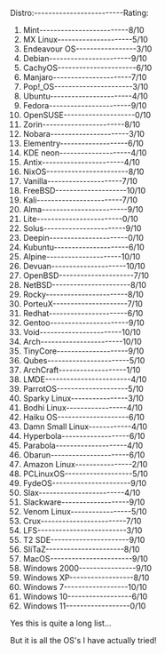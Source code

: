 Distro:-------------------------Rating:
1. Mint-------------------------8/10
2. MX Linux---------------------5/10
3. Endeavour OS-----------------3/10
4. Debian-----------------------9/10
5. CachyOS----------------------6/10
6. Manjaro----------------------7/10
7. Pop!_OS----------------------3/10
8. Ubuntu-----------------------4/10
9. Fedora-----------------------9/10
10. OpenSUSE--------------------0/10
11. Zorin-----------------------8/10
12. Nobara----------------------3/10
13. Elementry-------------------6/10
14. KDE neon--------------------4/10
15. Antix-----------------------4/10
16. NixOS-----------------------8/10
17. Vanilla---------------------7/10
18. FreeBSD--------------------10/10
19. Kali------------------------7/10
20. Alma------------------------9/10
21. Lite------------------------0/10
22. Solus-----------------------9/10
23. Deepin----------------------0/10
24. Kubuntu---------------------6/10
25. Alpine---------------------10/10
26. Devuan---------------------10/10
27. OpenBSD---------------------7/10
28. NetBSD----------------------8/10
29. Rocky-----------------------8/10
30. PorteuX---------------------7/10
31. Redhat----------------------6/10
32. Gentoo----------------------9/10
33. Void-----------------------10/10
34. Arch-----------------------10/10
35. TinyCore--------------------9/10
36. Qubes-----------------------5/10
37. ArchCraft-------------------1/10
38. LMDE------------------------4/10
39. ParrotOS--------------------5/10
40. Sparky Linux----------------3/10
41. Bodhi Linux-----------------4/10
42. Haiku OS--------------------6/10
43. Damn Small Linux------------4/10
44. Hyperbola-------------------6/10
45. Parabola--------------------4/10
46. Obarun----------------------6/10
47. Amazon Linux----------------2/10
48. PCLinuxOS-------------------5/10
49. FydeOS----------------------9/10
50. Slax------------------------4/10
51. Slackware-------------------9/10
52. Venom Linux-----------------5/10
53. Crux------------------------7/10
54. LFS-------------------------3/10
55. T2 SDE----------------------9/10
56. SliTaZ----------------------8/10
57. MacOS-----------------------9/10
58. Windows 2000----------------9/10
59. Windows XP------------------8/10
60. Windows 7------------------10/10
61. Windows 10------------------6/10
62. Windows 11------------------0/10

Yes this is quite a long list...

But it is all the OS's I have actually tried!
